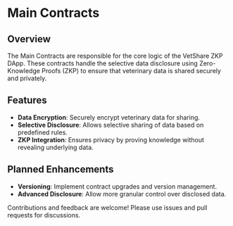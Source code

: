 # Main Contracts

## Overview
The Main Contracts are responsible for the core logic of the VetShare ZKP DApp. These contracts handle the selective data disclosure using Zero-Knowledge Proofs (ZKP) to ensure that veterinary data is shared securely and privately.

## Features
- **Data Encryption**: Securely encrypt veterinary data for sharing.
- **Selective Disclosure**: Allows selective sharing of data based on predefined rules.
- **ZKP Integration**: Ensures privacy by proving knowledge without revealing underlying data.

## Planned Enhancements
- **Versioning**: Implement contract upgrades and version management.
- **Advanced Disclosure**: Allow more granular control over disclosed data.

Contributions and feedback are welcome! Please use issues and pull requests for discussions.
